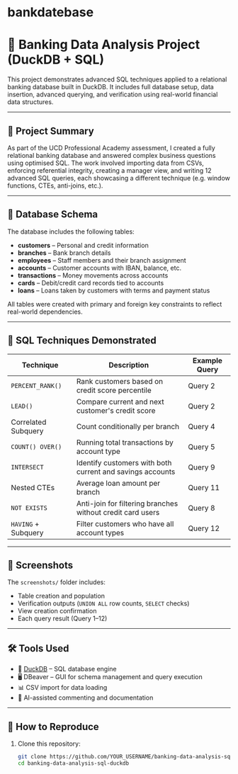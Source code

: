 # bankdatebase

# 🏦 Banking Data Analysis Project (DuckDB + SQL)

This project demonstrates advanced SQL techniques applied to a relational banking database built in DuckDB. It includes full database setup, data insertion, advanced querying, and verification using real-world financial data structures.

---

## 📘 Project Summary

As part of the UCD Professional Academy assessment, I created a fully relational banking database and answered complex business questions using optimised SQL. The work involved importing data from CSVs, enforcing referential integrity, creating a manager view, and writing 12 advanced SQL queries, each showcasing a different technique (e.g. window functions, CTEs, anti-joins, etc.).

---

## 🧩 Database Schema

The database includes the following tables:
- **customers** – Personal and credit information
- **branches** – Bank branch details
- **employees** – Staff members and their branch assignment
- **accounts** – Customer accounts with IBAN, balance, etc.
- **transactions** – Money movements across accounts
- **cards** – Debit/credit card records tied to accounts
- **loans** – Loans taken by customers with terms and payment status

All tables were created with primary and foreign key constraints to reflect real-world dependencies.

---

## 🧠 SQL Techniques Demonstrated

| Technique              | Description                                                  | Example Query     |
|------------------------|--------------------------------------------------------------|-------------------|
| `PERCENT_RANK()`       | Rank customers based on credit score percentile              | Query 2           |
| `LEAD()`               | Compare current and next customer's credit score             | Query 2           |
| Correlated Subquery    | Count conditionally per branch                               | Query 4           |
| `COUNT() OVER()`       | Running total transactions by account type                   | Query 5           |
| `INTERSECT`            | Identify customers with both current and savings accounts    | Query 9           |
| Nested CTEs            | Average loan amount per branch                               | Query 11          |
| `NOT EXISTS`           | Anti-join for filtering branches without credit card users   | Query 8           |
| `HAVING` + Subquery    | Filter customers who have all account types                  | Query 12          |

---

## 📸 Screenshots

The `screenshots/` folder includes:
- Table creation and population
- Verification outputs (`UNION ALL` row counts, `SELECT` checks)
- View creation confirmation
- Each query result (Query 1–12)

---

## 🛠️ Tools Used

- 🐤 [DuckDB](https://duckdb.org/) – SQL database engine
- 🖥️ DBeaver – GUI for schema management and query execution
- 📊 CSV import for data loading
- 🧠 AI-assisted commenting and documentation

---

## 🔁 How to Reproduce

1. Clone this repository:
   ```bash
   git clone https://github.com/YOUR_USERNAME/banking-data-analysis-sql-duckdb.git
   cd banking-data-analysis-sql-duckdb
